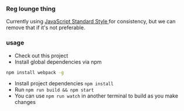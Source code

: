 ### Reg lounge thing

Currently using [JavaScript Standard Style ](http://standardjs.com/rules.html) for consistency, but we can remove that if it's not preferable.

### usage
* Check out this project
* Install global dependencies via npm
```bash
npm install webpack -g
```
* Install project dependencies `npm install`
* Run `npm run build && npm start`
* You can use `npm run watch` in another terminal to build as you make changes
